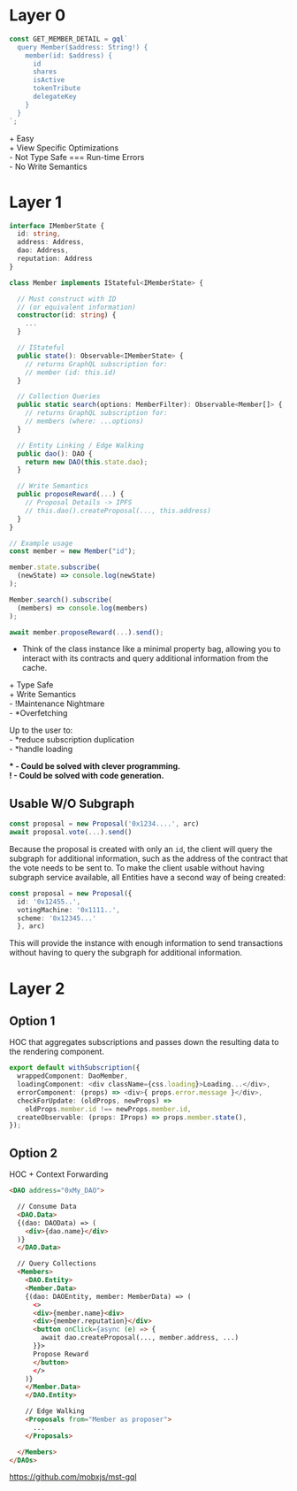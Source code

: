 # Layer 0
```typescript
const GET_MEMBER_DETAIL = gql`
  query Member($address: String!) {
    member(id: $address) {
      id
      shares
      isActive
      tokenTribute
      delegateKey
    }
  }
`;
```
\+ Easy  
\+ View Specific Optimizations  
\- Not Type Safe === Run-time Errors  
\- No Write Semantics  

# Layer 1
```typescript
interface IMemberState {
  id: string,
  address: Address,
  dao: Address,
  reputation: Address
}

class Member implements IStateful<IMemberState> {

  // Must construct with ID
  // (or equivalent information)
  constructor(id: string) {
    ...
  }

  // IStateful
  public state(): Observable<IMemberState> {
    // returns GraphQL subscription for:
    // member (id: this.id)
  }

  // Collection Queries
  public static search(options: MemberFilter): Observable<Member[]> {
    // returns GraphQL subscription for:
    // members (where: ...options)
  }

  // Entity Linking / Edge Walking
  public dao(): DAO {
    return new DAO(this.state.dao);
  }

  // Write Semantics
  public proposeReward(...) {
    // Proposal Details -> IPFS
    // this.dao().createProposal(..., this.address)
  }
}

// Example usage
const member = new Member("id");

member.state.subscribe(
  (newState) => console.log(newState)
);

Member.search().subscribe(
  (members) => console.log(members)
);

await member.proposeReward(...).send();
```
* Think of the class instance like a minimal property bag, allowing you to interact with its contracts and query additional information from the cache.

\+ Type Safe  
\+ Write Semantics  
\- !Maintenance Nightmare  
\- *Overfetching  

Up to the user to:  
  \- *reduce subscription duplication  
  \- *handle loading  

**\* - Could be solved with clever programming.**  
**\! - Could be solved with code generation.**  

## Usable W/O Subgraph
```typescript
const proposal = new Proposal('0x1234....', arc)
await proposal.vote(...).send()
```

Because the proposal is created with only an `id`, the client will query the subgraph for additional information, such as the address of the contract that the vote needs to be sent to. To make the client usable without having subgraph service available, all Entities have a second way of being created:

```typescript
const proposal = new Proposal({
  id: '0x12455..',
  votingMachine: '0x1111..',
  scheme: '0x12345...'
  }, arc)
```

This will provide the instance with enough information to send transactions without having to query the subgraph for additional information.

# Layer 2
## Option 1
HOC that aggregates subscriptions and passes down the resulting data to the rendering component.

```typescript
export default withSubscription({
  wrappedComponent: DaoMember,
  loadingComponent: <div className={css.loading}>Loading...</div>,
  errorComponent: (props) => <div>{ props.error.message }</div>,
  checkForUpdate: (oldProps, newProps) =>
    oldProps.member.id !== newProps.member.id,
  createObservable: (props: IProps) => props.member.state(),
});
```

## Option 2
HOC + Context Forwarding
```html
<DAO address="0xMy_DAO">

  // Consume Data
  <DAO.Data>
  {(dao: DAOData) => (
    <div>{dao.name}</div>
  )}
  </DAO.Data>

  // Query Collections
  <Members>
    <DAO.Entity>
    <Member.Data>
    {(dao: DAOEntity, member: MemberData) => (
      <>
      <div>{member.name}<div>
      <div>{member.reputation}</div>
      <button onClick={async (e) => {
        await dao.createProposal(..., member.address, ...)
      }}>
      Propose Reward
      </button>
      </>
    )}
    </Member.Data>
    </DAO.Entity>

    // Edge Walking
    <Proposals from="Member as proposer">
      ...
    </Proposals>

  </Members>
</DAOs>
```

https://github.com/mobxjs/mst-gql
